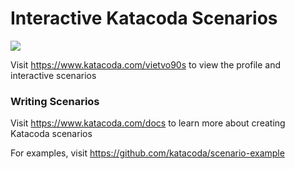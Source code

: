 # Interactive Katacoda Scenarios

[![](http://shields.katacoda.com/katacoda/vietvo90s/count.svg)](https://www.katacoda.com/vietvo90s "Get your profile on Katacoda.com")

Visit https://www.katacoda.com/vietvo90s to view the profile and interactive scenarios

### Writing Scenarios
Visit https://www.katacoda.com/docs to learn more about creating Katacoda scenarios

For examples, visit https://github.com/katacoda/scenario-example

